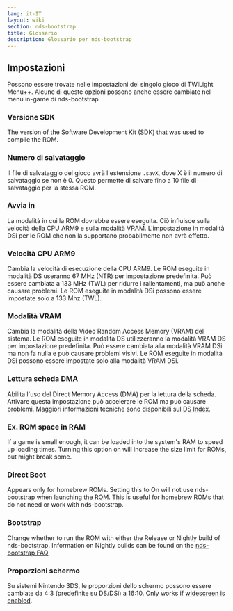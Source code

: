 ```yaml
---
lang: it-IT
layout: wiki
section: nds-bootstrap
title: Glossario
description: Glossario per nds-bootstrap
---
```


## Impostazioni
Possono essere trovate nelle impostazioni del singolo gioco di TWiLight Menu++. Alcune di queste opzioni possono anche essere cambiate nel menu in-game di nds-bootstrap

### Versione SDK
The version of the Software Development Kit (SDK) that was used to compile the ROM.

### Numero di salvataggio
Il file di salvataggio del gioco avrà l'estensione `.savX`, dove X è il numero di salvataggio se non è 0. Questo permette di salvare fino a 10 file di salvataggio per la stessa ROM.

### Avvia in
La modalità in cui la ROM dovrebbe essere eseguita. Ciò influisce sulla velocità della CPU ARM9 e sulla modalità VRAM. L'impostazione in modalità DSi per le ROM che non la supportano probabilmente non avrà effetto.

### Velocità CPU ARM9
Cambia la velocità di esecuzione della CPU ARM9. Le ROM eseguite in modalità DS useranno 67 MHz (NTR) per impostazione predefinita. Può essere cambiata a 133 MHz (TWL) per ridurre i rallentamenti, ma può anche causare problemi. Le ROM eseguite in modalità DSi possono essere impostate solo a 133 Mhz (TWL).

### Modalità VRAM
Cambia la modalità della Video Random Access Memory (VRAM) del sistema. Le ROM eseguite in modalità DS utilizzeranno la modalità VRAM DS per impostazione predefinita. Può essere cambiata alla modalità VRAM DSi ma non fa nulla e può causare problemi visivi. Le ROM eseguite in modalità DSi possono essere impostate solo alla modalità VRAM DSi.

### Lettura scheda DMA
Abilita l'uso del Direct Memory Access (DMA) per la lettura della scheda. Attivare questa impostazione può accelerare le ROM ma può causare problemi. Maggiori informazioni tecniche sono disponibili sul [DS Index](https://wiki.ds-homebrew.com/ds-index/retail-roms#card-read-dma).

### Ex. ROM space in RAM
If a game is small enough, it can be loaded into the system's RAM to speed up loading times. Turning this option on will increase the size limit for ROMs, but might break some.

### Direct Boot
Appears only for homebrew ROMs. Setting this to On will not use nds-bootstrap when launching the ROM. This is useful for homebrew ROMs that do not need or work with nds-bootstrap.

### Bootstrap
Change whether to run the ROM with either the Release or Nightly build of nds-bootstrap. Information on Nightly builds can be found on the [nds-bootstrap FAQ](https://wiki.ds-homebrew.com/nds-bootstrap/faq?faq=what-is-a-nightly-and-where-do-i-get-it)

### Proporzioni schermo
Su sistemi Nintendo 3DS, le proporzioni dello schermo possono essere cambiate da 4:3 (predefinite su DS/DSi) a 16:10. Only works if [widescreen is enabled](https://wiki.ds-homebrew.com/twilightmenu/playing-in-widescreen).
